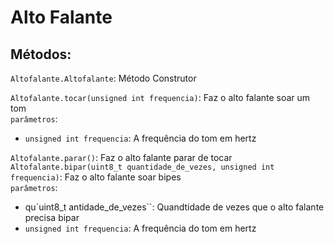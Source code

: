 # Alto Falante

## Métodos:

`Altofalante.Altofalante`: Método Construtor

`Altofalante.tocar(unsigned int frequencia)`: Faz o alto falante soar um tom  
`parâmetros`:
 - `unsigned int frequencia`: A frequência do tom em hertz

`Altofalante.parar()`: Faz o alto falante parar de tocar
`Altofalante.bipar(uint8_t quantidade_de_vezes, unsigned int frequencia)`: Faz o alto falante soar bipes  
`parâmetros`:
 - qu`uint8_t antidade_de_vezes``: Quandtidade de vezes que o alto falante precisa bipar
 - `unsigned int frequencia`: A frequência do tom em hertz